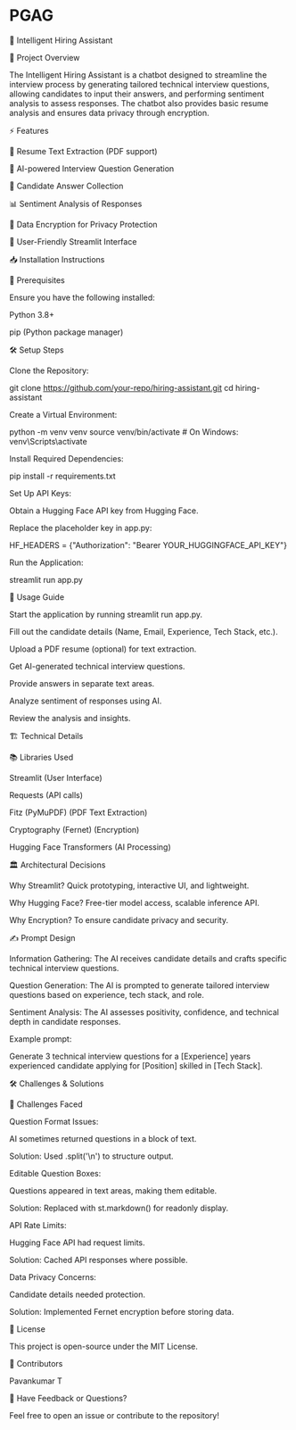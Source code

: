# PGAG

📌 Intelligent Hiring Assistant

📝 Project Overview

The Intelligent Hiring Assistant is a chatbot designed to streamline the interview process by generating tailored technical interview questions, allowing candidates to input their answers, and performing sentiment analysis to assess responses. The chatbot also provides basic resume analysis and ensures data privacy through encryption.

⚡ Features

📄 Resume Text Extraction (PDF support)

🤖 AI-powered Interview Question Generation

📝 Candidate Answer Collection

📊 Sentiment Analysis of Responses

🔐 Data Encryption for Privacy Protection

🚀 User-Friendly Streamlit Interface

📥 Installation Instructions

🔧 Prerequisites

Ensure you have the following installed:

Python 3.8+

pip (Python package manager)

🛠️ Setup Steps

Clone the Repository:

git clone https://github.com/your-repo/hiring-assistant.git
cd hiring-assistant

Create a Virtual Environment:

python -m venv venv
source venv/bin/activate  # On Windows: venv\Scripts\activate

Install Required Dependencies:

pip install -r requirements.txt

Set Up API Keys:

Obtain a Hugging Face API key from Hugging Face.

Replace the placeholder key in app.py:

HF_HEADERS = {"Authorization": "Bearer YOUR_HUGGINGFACE_API_KEY"}

Run the Application:

streamlit run app.py

🎯 Usage Guide

Start the application by running streamlit run app.py.

Fill out the candidate details (Name, Email, Experience, Tech Stack, etc.).

Upload a PDF resume (optional) for text extraction.

Get AI-generated technical interview questions.

Provide answers in separate text areas.

Analyze sentiment of responses using AI.

Review the analysis and insights.

🏗️ Technical Details

📚 Libraries Used

Streamlit (User Interface)

Requests (API calls)

Fitz (PyMuPDF) (PDF Text Extraction)

Cryptography (Fernet) (Encryption)

Hugging Face Transformers (AI Processing)

🏛️ Architectural Decisions

Why Streamlit? Quick prototyping, interactive UI, and lightweight.

Why Hugging Face? Free-tier model access, scalable inference API.

Why Encryption? To ensure candidate privacy and security.

✍️ Prompt Design

Information Gathering: The AI receives candidate details and crafts specific technical interview questions.

Question Generation: The AI is prompted to generate tailored interview questions based on experience, tech stack, and role.

Sentiment Analysis: The AI assesses positivity, confidence, and technical depth in candidate responses.

Example prompt:

Generate 3 technical interview questions for a [Experience] years experienced candidate applying for [Position] skilled in [Tech Stack].

🛠️ Challenges & Solutions

🚧 Challenges Faced

Question Format Issues:

AI sometimes returned questions in a block of text.

Solution: Used .split('\n') to structure output.

Editable Question Boxes:

Questions appeared in text areas, making them editable.

Solution: Replaced with st.markdown() for readonly display.

API Rate Limits:

Hugging Face API had request limits.

Solution: Cached API responses where possible.

Data Privacy Concerns:

Candidate details needed protection.

Solution: Implemented Fernet encryption before storing data.

📜 License

This project is open-source under the MIT License.

👥 Contributors

Pavankumar T

💬 Have Feedback or Questions?

Feel free to open an issue or contribute to the repository!
